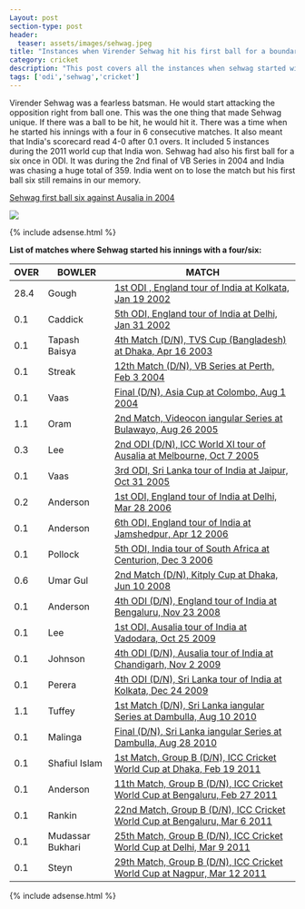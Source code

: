 ```yaml
---
Layout: post
section-type: post
header:
  teaser: assets/images/sehwag.jpeg
title: "Instances when Virender Sehwag hit his first ball for a boundary"
category: cricket
description: "This post covers all the instances when sehwag started with a four/six of the first ball of his innings"
tags: ['odi','sehwag','cricket']
---
```

Virender Sehwag was a fearless batsman. He would start attacking the opposition right from ball one. This was the one thing that made Sehwag unique. If there was a ball to be hit, he would hit it. There was a time when he started his innings with a four in 6 consecutive matches. It also meant that India's scorecard read 4-0 after 0.1 overs. It included 5 instances during the 2011 world cup that India won. Sehwag had also his first ball for a six once in ODI. It was during the 2nd final of VB Series in 2004 and India was chasing a huge total of 359\. India went on to lose the match but his first ball six still remains in our memory. 

[Sehwag first ball six against Ausalia in 2004](http://www.espncricinfo.com/series/8531/scorecard/65656/Ausalia-vs-India-2nd-Final-vb-series/) 

![](https://statics.sportskeeda.com/wp-content/uploads/2014/09/0-2272282.jpg) 

{% include adsense.html %}

**List of matches where Sehwag started his innings with a four/six:**



OVER | BOWLER | MATCH
|---|---|---
|28.4 | Gough | [1st ODI , England tour of India at Kolkata, Jan 19 2002](http://www.espncricinfo.com/series/15442/scorecard/64736/India-vs-England-1st-ODI-england-tour-of-india-2001-02/)
|0.1 | Caddick | [5th ODI, England tour of India at Delhi, Jan 31 2002](http://www.espncricinfo.com/series/15442/scorecard/64743/India-vs-England-5th-ODI-england-tour-of-india-2001-02/)
|0.1 | Tapash Baisya | [4th Match (D/N), TVS Cup (Bangladesh) at Dhaka, Apr 16 2003](http://www.espncricinfo.com/series/8575/scorecard/66353/Bangladesh-vs-India-4th-Match-tvs-cup-bangladesh/)
|0.1 | Streak | [12th Match (D/N), VB Series at Perth, Feb 3 2004](http://www.espncricinfo.com/series/8531/scorecard/65654/India-vs-Zimbabwe-12th-Match-aus-i-series-cb/)
|0.1 | Vaas | [Final (D/N), Asia Cup at Colombo, Aug 1 2004](http://www.espncricinfo.com/series/8532/scorecard/65718/Sri-Lanka-vs-India-Final-asia-cup/)
|1.1 | Oram | [2nd Match, Videocon iangular Series at Bulawayo, Aug 26 2005](http://www.espncricinfo.com/series/8594/scorecard/217116/India-vs-New-Zealand-2nd-Match-videocon-iangular-series/)
|0.3 | Lee | [2nd ODI (D/N), ICC World XI tour of Ausalia at Melbourne, Oct 7 2005](http://www.espncricinfo.com/series/14758/scorecard/221083/Ausalia-vs-ICC-World-XI-2nd-ODI-icc-world-xi-tour-of-ausalia-2005-06/)
|0.1 | Vaas | [3rd ODI, Sri Lanka tour of India at Jaipur, Oct 31 2005](http://www.espncricinfo.com/series/14750/scorecard/223634/India-vs-Sri-Lanka-3rd-ODI-sri-lanka-tour-of-india-2005-06/)
|0.2 | Anderson | [1st ODI, England tour of India at Delhi, Mar 28 2006](http://www.espncricinfo.com/series/14681/scorecard/238188/India-vs-England-1st-ODI-england-tour-of-india-2005-06/)
|0.1 | Anderson | [6th ODI, England tour of India at Jamshedpur, Apr 12 2006](http://www.espncricinfo.com/series/14681/scorecard/238193/India-vs-England-6th-ODI-england-tour-of-india-2005-06/)
|0.1 | Pollock | [5th ODI, India tour of South Africa at Centurion, Dec 3 2006](http://www.espncricinfo.com/series/14500/scorecard/249214/South-Africa-vs-India-5th-ODI-india-tour-of-south-africa-2006-07/)
|0.6 | Umar Gul | [2nd Match (D/N), Kitply Cup at Dhaka, Jun 10 2008](http://www.espncricinfo.com/series/8622/scorecard/345469/India-vs-Pakistan-2nd-Match-kitply-cup/)
|0.1 | Anderson | [4th ODI (D/N), England tour of India at Bengaluru, Nov 23 2008](http://www.espncricinfo.com/series/13829/scorecard/361046/India-vs-England-4th-ODI-england-tour-of-india-2008-09/)
|0.1 | Lee | [1st ODI, Ausalia tour of India at Vadodara, Oct 25 2009](http://www.espncricinfo.com/series/13455/scorecard/416236/India-vs-Ausalia-1st-ODI/)
|0.1 | Johnson | [4th ODI (D/N), Ausalia tour of India at Chandigarh, Nov 2 2009](http://www.espncricinfo.com/series/13455/scorecard/416239/India-vs-Ausalia-4th-ODI/)
|0.1 | Perera | [4th ODI (D/N), Sri Lanka tour of India at Kolkata, Dec 24 2009](http://www.espncricinfo.com/series/13435/scorecard/430889/India-vs-Sri-Lanka-4th-ODI/)
|1.1 | Tuffey | [1st Match (D/N), Sri Lanka iangular Series at Dambulla, Aug 10 2010](http://www.espncricinfo.com/series/13229/scorecard/456662/India-vs-New-Zealand-1st-Match/)
|0.1 | Malinga | [Final (D/N), Sri Lanka iangular Series at Dambulla, Aug 28 2010](http://www.espncricinfo.com/series/13229/scorecard/456668/Sri-Lanka-vs-India-Final/)
|0.1 | Shafiul Islam | [1st Match, Group B (D/N), ICC Cricket World Cup at Dhaka, Feb 19 2011](http://www.espncricinfo.com/series/8039/scorecard/433558/Bangladesh-vs-India-1st-Match,-Group-B/)
|0.1 | Anderson | [11th Match, Group B (D/N), ICC Cricket World Cup at Bengaluru, Feb 27 2011](http://www.espncricinfo.com/series/8039/scorecard/433568/India-vs-England-11th-Match,-Group-B/)
|0.1 | Rankin | [22nd Match, Group B (D/N), ICC Cricket World Cup at Bengaluru, Mar 6 2011](http://www.espncricinfo.com/series/8039/scorecard/433578/India-vs-Ireland-22nd-Match,-Group-B/)
|0.1 | Mudassar Bukhari | [25th Match, Group B (D/N), ICC Cricket World Cup at Delhi, Mar 9 2011](http://www.espncricinfo.com/series/8039/scorecard/433582/India-vs-Netherlands-25th-Match,-Group-B/)
|0.1 | Steyn | [29th Match, Group B (D/N), ICC Cricket World Cup at Nagpur, Mar 12 2011](http://www.espncricinfo.com/series/8039/scorecard/433586/India-vs-South-Africa-29th-Match,-Group-B/)

{% include adsense.html %}